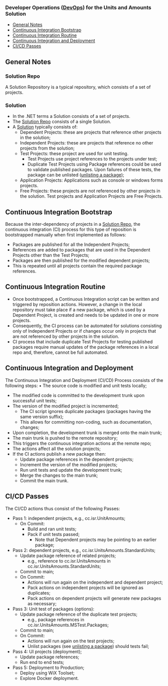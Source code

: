 ### Developer Operations ([DevOps]) for the Units and Amounts Solution

* [General Notes](#General-Notes)
* [Continuous Integration Bootstrap](#Continuous-Integration-Bootstrap)
* [Continuous Integration Routine](#Continuous-Integration-Routine)
* [Continuous Integration and Deployment](#Continuous-Integration-Deployment)
* [CI/CD Passes](#CI-CD-Passes)

<a name="General-Notes"></a>
## General Notes

<a name="Solution_Repo"></a>
### Solution Repo
A Solution Repository is a typical repository, which consists of a set of projects. 

<a name="Solution"></a>
### Solution

* In the .NET terms a Solution consists of a set of projects. 
* The [Solution Repo](#Solution-Repo) consists of a single Solution.
* A [Solution](#Solution) typically consists of:
	* Dependent Projects: these are projects that reference other projects in the solution;
	* Independent Projects: these are projects that reference no other projects from the solution;
	* Test Projects: these  project are used for unit testing. 
		* Test Projects use project references to the projects under test;
		* Duplicate Test Projects using Package references could be used to 
		validate published packages. Upon failures of these tests, the package can be 
		unlisted ([unlisting a package]);
	* Application Projects: Applications such as console or windows forms projects.
	* Free Projects: these projects are not referenced by other projects in the solution. 
	Test projects and Application Projects are Free Projects.

<a name="Continuous-Integration-Bootstrap"></a>
## Continuous Integration Bootstrap
	
Because the inter-dependency of projects in a [Solution Repo](#Solution-Repo), 
the continuous integration (CI) process for this type of reposition is
bootstrapped manually when first implemented as follows:
* Packages are published for all the Independent Projects;
* References are added to packages that are used in the Dependent Projects other than the Test Projects;
* Packages are then published for the modified dependent projects;
* This is repeated until all projects contain the required package references.

<a name="Continuous-Integration-Routine"></a>
## Continuous Integration Routine

* Once bootstrapped, a Continuous Integration script can be written and triggered by
reposition actions. However, a change in the local repository must take place 
if a new package, which is used by a Dependent Project, is created and needs to be 
updated in one or more projects.
* Consequently, the CI process can be automated for solutions consisting 
only of Independent Projects or if changes occur only in projects that are not
referenced by other projects in the solution.
* CI process that include duplicate Test Projects for testing published packages
require manual updates of the package references in a local repo and, therefore, cannot be
full automated.

<a name="Continuous-Integration-Deployment"></a>
## Continuous Integration and Deployment

The Continuous Integration and Deployment (CI/CD) Process consists of the following steps:
• The source code is modified and unit tests locally;
* The modified code is committed to the development trunk upon successful unit tests;
* The version of the modified project is incremented;
	* The CI script ignores duplicate packages (packages having the same version suffix);
	* This allows for committing non-coding, such as documentation, changes;
* Upon completion, the development trunk is merged onto the main trunk;
* The main trunk is pushed to the remote repository;
* This triggers the continuous integration actions at the remote repo;
* The actions affect all the solution projects;
* If the CI actions publish a new package then:
	* Update package references in the dependent projects;
	* Increment the version of the modified projects;
	* Run unit tests and update the development trunk;
	* Merge the changes to the main trunk;
	* Commit the main trunk.

<a name="CI-CD-Passes"></a>
## CI/CD Passes

The CI/CD actions thus consist of the following Passes:	
* Pass 1: independent projects, e.g., cc.isr.UnitAmounts;
	* On Commit:
		* Build and ran unit tests;
		* Pack if unit tests passed;
			* Note that Dependent projects may be pointing to an earlier package;
* Pass 2: dependent projects, e.g., cc.isr.UnitsAmounts.StandardUnits;
	* Update package reference of related projects;
		* e.g., reference to cc.isr.UnitsAmounts in cc.isr.UnitsAmounts.StandardUnits;
	* Commit to main;
	* On Commit:
		* Actions will run again on the independent and dependent project;
		* Pack actions on independent projects will be ignored as duplicates;
		* Pack actions on dependent projects will generate new packages as necessary;
* Pass 3: Unit test of packages (options):
	* Update package reference of the duplicate test projects;
		* e.g., package references in cc.isr.UnitsAmounts.MSTest.Packages;
	* Commit to main;
	* On Commit:
		* Actions will run again on the test projects;
		* Unlist packages (see [unlisting a package]) should tests fail;
* Pass 4: UI projects (deployment);
	* Update package references;
	* Run end to end tests;
* Pass 5: Deployment to Production;
	* Deploy using WiX Toolset;
	* Explore Docker deployment.

[DevOps]: https://en.wikipedia.org/wiki/DevOps
[unlisting a package]: https://docs.microsoft.com/en-us/nuget/nuget-org/policies/deleting-packages#unlisting-a-package


